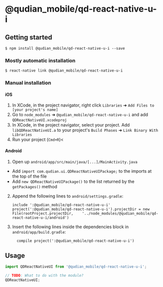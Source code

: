 
# @qudian_mobile/qd-react-native-u-i

## Getting started

`$ npm install @qudian_mobile/qd-react-native-u-i --save`

### Mostly automatic installation

`$ react-native link @qudian_mobile/qd-react-native-u-i`

### Manual installation


#### iOS

1. In XCode, in the project navigator, right click `Libraries` ➜ `Add Files to [your project's name]`
2. Go to `node_modules` ➜ `@qudian_mobile/qd-react-native-u-i` and add `QDReactNativeUI.xcodeproj`
3. In XCode, in the project navigator, select your project. Add `libQDReactNativeUI.a` to your project's `Build Phases` ➜ `Link Binary With Libraries`
4. Run your project (`Cmd+R`)<

#### Android

1. Open up `android/app/src/main/java/[...]/MainActivity.java`
  - Add `import com.qudian.ui.QDReactNativeUIPackage;` to the imports at the top of the file
  - Add `new QDReactNativeUIPackage()` to the list returned by the `getPackages()` method
2. Append the following lines to `android/settings.gradle`:
  	```
  	include ':@qudian_mobile/qd-react-native-u-i'
  	project(':@qudian_mobile/qd-react-native-u-i').projectDir = new File(rootProject.projectDir, 	'../node_modules/@qudian_mobile/qd-react-native-u-i/android')
  	```
3. Insert the following lines inside the dependencies block in `android/app/build.gradle`:
  	```
      compile project(':@qudian_mobile/qd-react-native-u-i')
  	```


## Usage
```javascript
import QDReactNativeUI from '@qudian_mobile/qd-react-native-u-i';

// TODO: What to do with the module?
QDReactNativeUI;
```
  